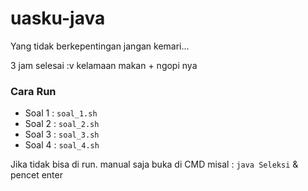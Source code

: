 # uasku-java

Yang tidak berkepentingan jangan kemari...

3 jam selesai :v kelamaan makan + ngopi nya

### Cara Run
- Soal 1 : ```soal_1.sh```
- Soal 2 : ```soal_2.sh```
- Soal 3 : ```soal_3.sh```
- Soal 4 : ```soal_4.sh```

Jika tidak bisa di run. manual saja buka di CMD
misal : ```java Seleksi``` & pencet enter
